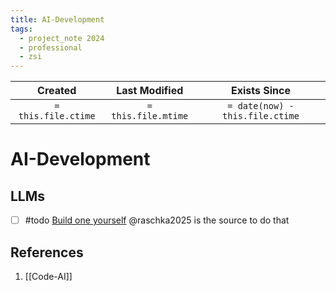 ```yaml
---
title: AI-Development
tags:
  - project_note 2024
  - professional
  - zsi
---
```

|     Created      |  Last Modified   |       Exists Since        |
|:----------------:|:----------------:|:----------------:|
| `= this.file.ctime` | `= this.file.mtime` | `= date(now) - this.file.ctime`|

# AI-Development

## LLMs

- [ ] #todo [Build one yourself](https://github.com/rasbt/LLMs-from-scratch)
@raschka2025  is the source to do that

## References
1. [[Code-AI]]
